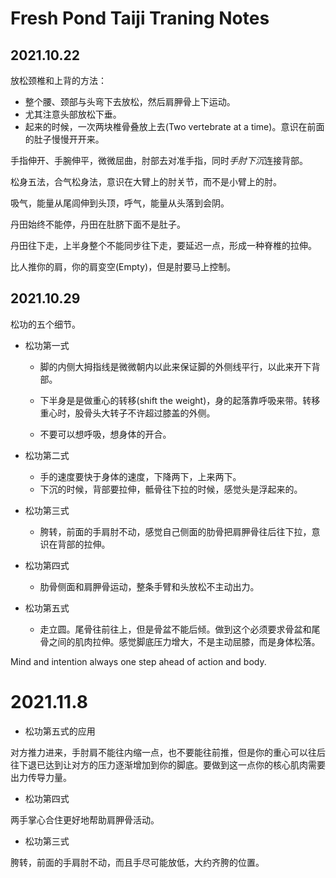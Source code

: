 # Fresh Pond Taiji Traning Notes

## 2021.10.22

放松颈椎和上背的方法：

+ 整个腰、颈部与头弯下去放松，然后肩胛骨上下运动。
+ 尤其注意头部放松下垂。
+ 起来的时候，一次两块椎骨叠放上去(Two vertebrate at a time)。意识在前面的肚子慢慢开开来。

手指伸开、手腕伸平，微微屈曲，肘部去对准手指，同时*手肘下沉*连接背部。

松身五法，合气松身法，意识在大臂上的肘关节，而不是小臂上的肘。

吸气，能量从尾闾伸到头顶，呼气，能量从头落到会阴。

丹田始终不能停，丹田在肚脐下面不是肚子。

丹田往下走，上半身整个不能同步往下走，要延迟一点，形成一种脊椎的拉伸。

比人推你的肩，你的肩变空(Empty)，但是肘要马上控制。

## 2021.10.29

松功的五个细节。

+ 松功第一式

  + 脚的内侧大拇指线是微微朝内以此来保证脚的外侧线平行，以此来开下背部。

  + 下半身是是做重心的转移(shift the weight)，身的起落靠呼吸来带。转移重心时，股骨头大转子不许超过膝盖的外侧。
  + 不要可以想呼吸，想身体的开合。

+ 松功第二式

  + 手的速度要快于身体的速度，下降两下，上来两下。
  + 下沉的时候，背部要拉伸，骶骨往下拉的时候，感觉头是浮起来的。

+ 松功第三式

  + 胯转，前面的手肩肘不动，感觉自己侧面的肋骨把肩胛骨往后往下拉，意识在背部的拉伸。

+ 松功第四式

  + 肋骨侧面和肩胛骨运动，整条手臂和头放松不主动出力。

+ 松功第五式

  + 走立圆。尾骨往前往上，但是骨盆不能后倾。做到这个必须要求骨盆和尾骨之间的肌肉拉伸。感觉脚底压力增大，不是主动屈膝，而是身体松落。

Mind and intention always one step ahead of action and body.

# 2021.11.8

+ 松功第五式的应用

对方推力进来，手肘肩不能往内缩一点，也不要能往前推，但是你的重心可以往后往下退已达到让对方的压力逐渐增加到你的脚底。要做到这一点你的核心肌肉需要出力传导力量。

+ 松功第四式

两手掌心合住更好地帮助肩胛骨活动。

+ 松功第三式

胯转，前面的手肩肘不动，而且手尽可能放低，大约齐胯的位置。

